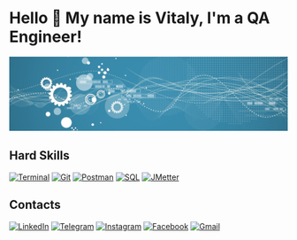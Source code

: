 # Hello 👋 My name is Vitaly, I'm a QA Engineer!

![Header](https://github.com/Vitaly-chek/Vitaly-chek/blob/main/images/1.jpg)


## Hard Skills
[![Terminal](https://img.shields.io/badge/Terminal-398CAE?style=for-the-badge&logo=linux&logoColor=000000)](https://github.com/Vitaly-chek/Terminal)
[![Git](https://img.shields.io/badge/Git-398CAE?style=for-the-badge&logo=git)](https://github.com/Vitaly-chek/Git)
[![Postman](https://img.shields.io/badge/Postman-398CAE?style=for-the-badge&logo=postman)](https://github.com/Vitaly-chek/Postman)
[![SQL](https://img.shields.io/badge/SQL-398CAE?style=for-the-badge&logo=postgresql)](https://github.com/Vitaly-chek/SQL)
[![JMetter](https://img.shields.io/badge/JMeter-398CAE?style=for-the-badge&logo=ApacheJMeter&logoColor=000000)](https://github.com/Vitaly-chek/JMeter)



## Contacts

[![LinkedIn](https://img.shields.io/badge/LinkedIn-398CAE?style=for-the-badge&logo=LinkedIn)](https://www.linkedin.com/in/%D0%B2%D0%B8%D1%82%D0%B0%D0%BB%D0%B8%D0%B9-%D0%BA%D1%80%D0%B8%D0%B2%D0%BE%D1%80%D1%83%D1%87%D0%B5%D0%BA-66685b208/)
[![Telegram](https://img.shields.io/badge/Telegram-398CAE?style=for-the-badge&logo=Telegram)](https://t.me/krivoruchekvitaly)
[![Instagram](https://img.shields.io/badge/Instagram-398CAE?style=for-the-badge&logo=Instagram)](https://www.instagram.com/vitaly_chek/)
[![Facebook](https://img.shields.io/badge/Facebook-398CAE?style=for-the-badge&logo=Facebook)](https://m.facebook.com/krivoruchekvitaly)
[![Gmail](https://img.shields.io/badge/Gmail-398CAE?style=for-the-badge&logo=Gmail)](mailto:krivoruchek1@gmail.com)
